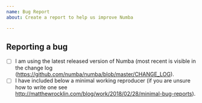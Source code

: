 ```yaml
---
name: Bug Report
about: Create a report to help us improve Numba

---
```


<!--

Thanks for opening an issue! To help the Numba team handle your information
efficiently, please first ensure that there is no other issue present that
already describes the issue you have
(search at https://github.com/numba/numba/issues?&q=is%3Aissue).

For more general "how do I do X?" type questions, please speak to us in real
time on https://gitter.im/numba/numba or post to the Numba mailing list
https://groups.google.com/a/continuum.io/forum/#!forum/numba-users.

-->

## Reporting a bug

<!--

Before submitting a bug report please ensure that you can check off these boxes:

-->

- [ ] I am using the latest released version of Numba (most recent is visible in
 the change log (https://github.com/numba/numba/blob/master/CHANGE_LOG).
- [ ] I have included below a minimal working reproducer (if you are unsure how
 to write one see http://matthewrocklin.com/blog/work/2018/02/28/minimal-bug-reports).

<!--

Please include details of the bug here, including, if applicable, what you
expected to happen!

-->
